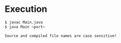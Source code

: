 Execution
===

```bash
$ javac Main.java
$ java Main <port>

Source and compiled file names are case sensitive!
```
